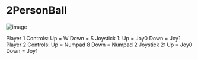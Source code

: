 # 2PersonBall
![image](https://github.com/jendoebelin/2PersonBall/assets/119360121/a232f625-99af-4916-bea3-3b8611458f40)

Player 1 Controls: Up = W Down = S
Joystick 1: Up = Joy0 Down = Joy1
Player 2 Controls: Up = Numpad 8 Down = Numpad 2
Joystick 2: Up = Joy0 Down = Joy1
